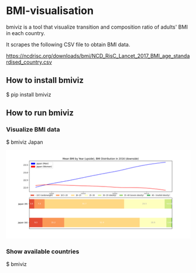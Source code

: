 # BMI-visualisation

bmiviz is a tool that visualize transition and composition ratio of adults' BMI in each country. 

It scrapes the following CSV file to obtain BMI data.

https://ncdrisc.org/downloads/bmi/NCD_RisC_Lancet_2017_BMI_age_standardised_country.csv

## How to install bmiviz

$ pip install bmiviz


## How to run bmiviz

### Visualize BMI data

$ bmiviz Japan

<img src=https://github.com/MDchor/BMI-visualisation/raw/main/Japan.png>

### Show available countries

$ bmiviz
